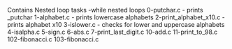 Contains Nested loop tasks -while nested loops
0-putchar.c - prints _putchar
1-alphabet.c - prints lowercase alphabets
2-print_alphabet_x10.c - prints alphabet x10
3-islower.c - checks for lower and uppercase alphabets
4-isalpha.c
5-sign.c
6-abs.c
7-print_last_digit.c
10-add.c
11-print_to_98.c
102-fibonacci.c
103-fibonacci.c
